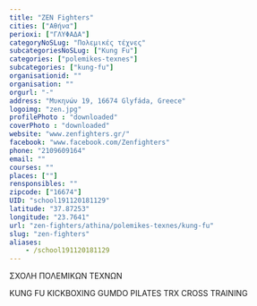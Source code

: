 ```yaml
---
title: "ZEN Fighters"
cities: ["Αθήνα"]
perioxi: ["ΓΛΥΦΑΔΑ"]
categoryNoSLug: "Πολεμικές τέχνες"
subcategoriesNoSLug: ["Kung Fu"]
categories: ["polemikes-texnes"]
subcategories: ["kung-fu"]
organisationid: ""
organisation: ""
orgurl: "-"
address: "Μυκηνών 19, 16674 Glyfáda, Greece"
logoimg: "zen.jpg"
profilePhoto : "downloaded"
coverPhoto : "downloaded"
website: "www.zenfighters.gr/"
facebook: "www.facebook.com/Zenfighters"
phone: "2109609164"
email: ""
courses: ""
places: [""]
rensponsibles: ""
zipcode: ["16674"]
UID: "school191120181129"
latitude: "37.87253"
longitude: "23.7641"
url: "zen-fighters/athina/polemikes-texnes/kung-fu"
slug: "zen-fighters"
aliases:
    - /school191120181129
---
```



ΣΧΟΛΗ ΠΟΛΕΜΙΚΩΝ ΤΕΧΝΩΝ

KUNG FU KICKBOXING GUMDO PILATES TRX CROSS TRAINING